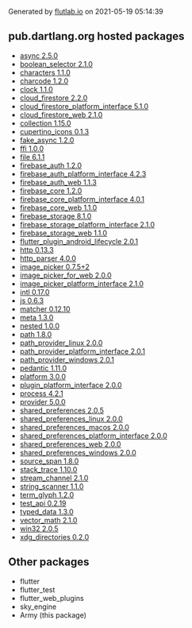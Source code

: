 Generated by [flutlab.io](https://flutlab.io) on 2021-05-19 05:14:39


## pub.dartlang.org hosted packages

 - [async 2.5.0](https://pub.dartlang.org/packages/async/versions/2.5.0)
 - [boolean_selector 2.1.0](https://pub.dartlang.org/packages/boolean_selector/versions/2.1.0)
 - [characters 1.1.0](https://pub.dartlang.org/packages/characters/versions/1.1.0)
 - [charcode 1.2.0](https://pub.dartlang.org/packages/charcode/versions/1.2.0)
 - [clock 1.1.0](https://pub.dartlang.org/packages/clock/versions/1.1.0)
 - [cloud_firestore 2.2.0](https://pub.dartlang.org/packages/cloud_firestore/versions/2.2.0)
 - [cloud_firestore_platform_interface 5.1.0](https://pub.dartlang.org/packages/cloud_firestore_platform_interface/versions/5.1.0)
 - [cloud_firestore_web 2.1.0](https://pub.dartlang.org/packages/cloud_firestore_web/versions/2.1.0)
 - [collection 1.15.0](https://pub.dartlang.org/packages/collection/versions/1.15.0)
 - [cupertino_icons 0.1.3](https://pub.dartlang.org/packages/cupertino_icons/versions/0.1.3)
 - [fake_async 1.2.0](https://pub.dartlang.org/packages/fake_async/versions/1.2.0)
 - [ffi 1.0.0](https://pub.dartlang.org/packages/ffi/versions/1.0.0)
 - [file 6.1.1](https://pub.dartlang.org/packages/file/versions/6.1.1)
 - [firebase_auth 1.2.0](https://pub.dartlang.org/packages/firebase_auth/versions/1.2.0)
 - [firebase_auth_platform_interface 4.2.3](https://pub.dartlang.org/packages/firebase_auth_platform_interface/versions/4.2.3)
 - [firebase_auth_web 1.1.3](https://pub.dartlang.org/packages/firebase_auth_web/versions/1.1.3)
 - [firebase_core 1.2.0](https://pub.dartlang.org/packages/firebase_core/versions/1.2.0)
 - [firebase_core_platform_interface 4.0.1](https://pub.dartlang.org/packages/firebase_core_platform_interface/versions/4.0.1)
 - [firebase_core_web 1.1.0](https://pub.dartlang.org/packages/firebase_core_web/versions/1.1.0)
 - [firebase_storage 8.1.0](https://pub.dartlang.org/packages/firebase_storage/versions/8.1.0)
 - [firebase_storage_platform_interface 2.1.0](https://pub.dartlang.org/packages/firebase_storage_platform_interface/versions/2.1.0)
 - [firebase_storage_web 1.1.0](https://pub.dartlang.org/packages/firebase_storage_web/versions/1.1.0)
 - [flutter_plugin_android_lifecycle 2.0.1](https://pub.dartlang.org/packages/flutter_plugin_android_lifecycle/versions/2.0.1)
 - [http 0.13.3](https://pub.dartlang.org/packages/http/versions/0.13.3)
 - [http_parser 4.0.0](https://pub.dartlang.org/packages/http_parser/versions/4.0.0)
 - [image_picker 0.7.5+2](https://pub.dartlang.org/packages/image_picker/versions/0.7.5+2)
 - [image_picker_for_web 2.0.0](https://pub.dartlang.org/packages/image_picker_for_web/versions/2.0.0)
 - [image_picker_platform_interface 2.1.0](https://pub.dartlang.org/packages/image_picker_platform_interface/versions/2.1.0)
 - [intl 0.17.0](https://pub.dartlang.org/packages/intl/versions/0.17.0)
 - [js 0.6.3](https://pub.dartlang.org/packages/js/versions/0.6.3)
 - [matcher 0.12.10](https://pub.dartlang.org/packages/matcher/versions/0.12.10)
 - [meta 1.3.0](https://pub.dartlang.org/packages/meta/versions/1.3.0)
 - [nested 1.0.0](https://pub.dartlang.org/packages/nested/versions/1.0.0)
 - [path 1.8.0](https://pub.dartlang.org/packages/path/versions/1.8.0)
 - [path_provider_linux 2.0.0](https://pub.dartlang.org/packages/path_provider_linux/versions/2.0.0)
 - [path_provider_platform_interface 2.0.1](https://pub.dartlang.org/packages/path_provider_platform_interface/versions/2.0.1)
 - [path_provider_windows 2.0.1](https://pub.dartlang.org/packages/path_provider_windows/versions/2.0.1)
 - [pedantic 1.11.0](https://pub.dartlang.org/packages/pedantic/versions/1.11.0)
 - [platform 3.0.0](https://pub.dartlang.org/packages/platform/versions/3.0.0)
 - [plugin_platform_interface 2.0.0](https://pub.dartlang.org/packages/plugin_platform_interface/versions/2.0.0)
 - [process 4.2.1](https://pub.dartlang.org/packages/process/versions/4.2.1)
 - [provider 5.0.0](https://pub.dartlang.org/packages/provider/versions/5.0.0)
 - [shared_preferences 2.0.5](https://pub.dartlang.org/packages/shared_preferences/versions/2.0.5)
 - [shared_preferences_linux 2.0.0](https://pub.dartlang.org/packages/shared_preferences_linux/versions/2.0.0)
 - [shared_preferences_macos 2.0.0](https://pub.dartlang.org/packages/shared_preferences_macos/versions/2.0.0)
 - [shared_preferences_platform_interface 2.0.0](https://pub.dartlang.org/packages/shared_preferences_platform_interface/versions/2.0.0)
 - [shared_preferences_web 2.0.0](https://pub.dartlang.org/packages/shared_preferences_web/versions/2.0.0)
 - [shared_preferences_windows 2.0.0](https://pub.dartlang.org/packages/shared_preferences_windows/versions/2.0.0)
 - [source_span 1.8.0](https://pub.dartlang.org/packages/source_span/versions/1.8.0)
 - [stack_trace 1.10.0](https://pub.dartlang.org/packages/stack_trace/versions/1.10.0)
 - [stream_channel 2.1.0](https://pub.dartlang.org/packages/stream_channel/versions/2.1.0)
 - [string_scanner 1.1.0](https://pub.dartlang.org/packages/string_scanner/versions/1.1.0)
 - [term_glyph 1.2.0](https://pub.dartlang.org/packages/term_glyph/versions/1.2.0)
 - [test_api 0.2.19](https://pub.dartlang.org/packages/test_api/versions/0.2.19)
 - [typed_data 1.3.0](https://pub.dartlang.org/packages/typed_data/versions/1.3.0)
 - [vector_math 2.1.0](https://pub.dartlang.org/packages/vector_math/versions/2.1.0)
 - [win32 2.0.5](https://pub.dartlang.org/packages/win32/versions/2.0.5)
 - [xdg_directories 0.2.0](https://pub.dartlang.org/packages/xdg_directories/versions/0.2.0)

## Other packages

 - flutter
 - flutter_test
 - flutter_web_plugins
 - sky_engine
 - Army (this package)

